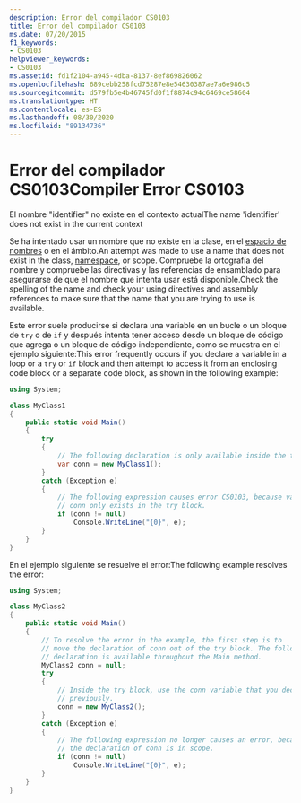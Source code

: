 ```yaml
---
description: Error del compilador CS0103
title: Error del compilador CS0103
ms.date: 07/20/2015
f1_keywords:
- CS0103
helpviewer_keywords:
- CS0103
ms.assetid: fd1f2104-a945-4dba-8137-8ef869826062
ms.openlocfilehash: 689cebb258fcd75287e8e54630387ae7a6e986c5
ms.sourcegitcommit: d579fb5e4b46745fd0f1f8874c94c6469ce58604
ms.translationtype: HT
ms.contentlocale: es-ES
ms.lasthandoff: 08/30/2020
ms.locfileid: "89134736"
---
```

# <a name="compiler-error-cs0103"></a><span data-ttu-id="f2b31-103">Error del compilador CS0103</span><span class="sxs-lookup"><span data-stu-id="f2b31-103">Compiler Error CS0103</span></span>

<span data-ttu-id="f2b31-104">El nombre "identifier" no existe en el contexto actual</span><span class="sxs-lookup"><span data-stu-id="f2b31-104">The name 'identifier' does not exist in the current context</span></span>

 <span data-ttu-id="f2b31-105">Se ha intentado usar un nombre que no existe en la clase, en el [espacio de nombres](../keywords/namespace.md) o en el ámbito.</span><span class="sxs-lookup"><span data-stu-id="f2b31-105">An attempt was made to use a name that does not exist in the class, [namespace](../keywords/namespace.md), or scope.</span></span> <span data-ttu-id="f2b31-106">Compruebe la ortografía del nombre y compruebe las directivas y las referencias de ensamblado para asegurarse de que el nombre que intenta usar está disponible.</span><span class="sxs-lookup"><span data-stu-id="f2b31-106">Check the spelling of the name and check your using directives and assembly references to make sure that the name that you are trying to use is available.</span></span>

 <span data-ttu-id="f2b31-107">Este error suele producirse si declara una variable en un bucle o un bloque de `try` o de `if` y después intenta tener acceso desde un bloque de código que agrega o un bloque de código independiente, como se muestra en el ejemplo siguiente:</span><span class="sxs-lookup"><span data-stu-id="f2b31-107">This error frequently occurs if you declare a variable in a loop or a `try` or `if` block and then attempt to access it from an enclosing code block or a separate code block, as shown in the following example:</span></span>

```csharp
using System;

class MyClass1
{
    public static void Main()
    {
        try
        {
            // The following declaration is only available inside the try block.
            var conn = new MyClass1();
        }
        catch (Exception e)
        {  
            // The following expression causes error CS0103, because variable
            // conn only exists in the try block.
            if (conn != null)
                Console.WriteLine("{0}", e);
        }
    }
}
```

 <span data-ttu-id="f2b31-108">En el ejemplo siguiente se resuelve el error:</span><span class="sxs-lookup"><span data-stu-id="f2b31-108">The following example resolves the error:</span></span>

```csharp
using System;

class MyClass2
{
    public static void Main()
    {
        // To resolve the error in the example, the first step is to
        // move the declaration of conn out of the try block. The following
        // declaration is available throughout the Main method.
        MyClass2 conn = null;
        try
        {
            // Inside the try block, use the conn variable that you declared
            // previously.
            conn = new MyClass2();
        }
        catch (Exception e)
        {
            // The following expression no longer causes an error, because
            // the declaration of conn is in scope.
            if (conn != null)
                Console.WriteLine("{0}", e);
        }
    }
}
```
